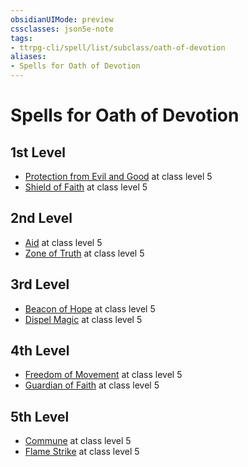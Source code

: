 ```yaml
---
obsidianUIMode: preview
cssclasses: json5e-note
tags:
- ttrpg-cli/spell/list/subclass/oath-of-devotion
aliases:
- Spells for Oath of Devotion
---
```

# Spells for Oath of Devotion

## 1st Level

- [Protection from Evil and Good](Інструменти%20ДМ/CLI/spells/protection-from-evil-and-good-xphb.md "XPHB") at class level 5
- [Shield of Faith](Інструменти%20ДМ/CLI/spells/shield-of-faith-xphb.md "XPHB") at class level 5

## 2nd Level

- [Aid](Інструменти%20ДМ/CLI/spells/aid-xphb.md "XPHB") at class level 5
- [Zone of Truth](Інструменти%20ДМ/CLI/spells/zone-of-truth-xphb.md "XPHB") at class level 5

## 3rd Level

- [Beacon of Hope](Інструменти%20ДМ/CLI/spells/beacon-of-hope-xphb.md "XPHB") at class level 5
- [Dispel Magic](Інструменти%20ДМ/CLI/spells/dispel-magic-xphb.md "XPHB") at class level 5

## 4th Level

- [Freedom of Movement](Інструменти%20ДМ/CLI/spells/freedom-of-movement-xphb.md "XPHB") at class level 5
- [Guardian of Faith](Інструменти%20ДМ/CLI/spells/guardian-of-faith-xphb.md "XPHB") at class level 5

## 5th Level

- [Commune](Інструменти%20ДМ/CLI/spells/commune-xphb.md "XPHB") at class level 5
- [Flame Strike](Інструменти%20ДМ/CLI/spells/flame-strike-xphb.md "XPHB") at class level 5